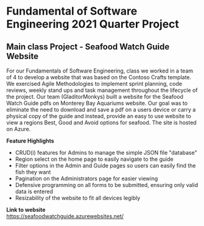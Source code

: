 # Fundamental of Software Engineering 2021 Quarter Project

## Main class Project - Seafood Watch Guide Website
For our Fundamentals of Software Engineering, class we worked in a team of 4 to develop a website that was based on the Contoso Crafts template. We exercised Agile Methodologies to implement sprint planning, code reviews, weekly stand ups and task management throughout the lifecycle of the project. Our team (GladitorMonkys) built a website for the Seafood Watch Guide pdfs on Monterey Bay Aquariums website. Our goal was to eliminate the need to download and save a pdf on a users device or carry a physical copy of the guide and instead, provide an easy to use website to view a regions Best, Good and Avoid options for seafood. The site is hosted on Azure.</br>

**Feature Highlights**</br>
- CRUD(i) features for Admins to manage the simple JSON file "database"
- Region select on the home page to easily navigate to the guide
- Filter options in the Admin and Guide pages so users can easily find the fish they want
- Pagination on the Administrators page for easier viewing
- Defensive programming on all forms to be submitted, ensuring only valid data is entered
- Resizability of the website to fit all devices legibly 

**Link to website**</br>
https://seafoodwatchguide.azurewebsites.net/
